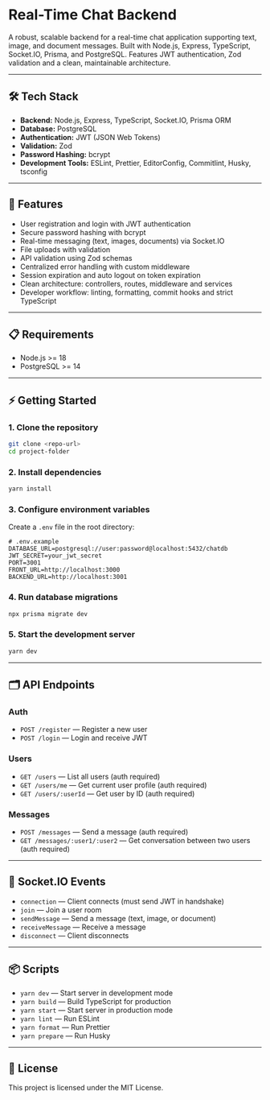 # Real-Time Chat Backend

A robust, scalable backend for a real-time chat application supporting text, image, and document messages. Built with Node.js, Express, TypeScript, Socket.IO, Prisma, and PostgreSQL. Features JWT authentication, Zod validation and a clean, maintainable architecture.

---

## 🛠️ Tech Stack

- **Backend:** Node.js, Express, TypeScript, Socket.IO, Prisma ORM
- **Database:** PostgreSQL
- **Authentication:** JWT (JSON Web Tokens)
- **Validation:** Zod
- **Password Hashing:** bcrypt
- **Development Tools:** ESLint, Prettier, EditorConfig, Commitlint, Husky, tsconfig

---

## 🚀 Features

- User registration and login with JWT authentication
- Secure password hashing with bcrypt
- Real-time messaging (text, images, documents) via Socket.IO
- File uploads with validation
- API validation using Zod schemas
- Centralized error handling with custom middleware
- Session expiration and auto logout on token expiration
- Clean architecture: controllers, routes, middleware and services
- Developer workflow: linting, formatting, commit hooks and strict TypeScript

---

## 📋 Requirements

- Node.js >= 18
- PostgreSQL >= 14

---

## ⚡ Getting Started

### 1. Clone the repository

```bash
git clone <repo-url>
cd project-folder
```

### 2. Install dependencies

```bash
yarn install
```

### 3. Configure environment variables

Create a `.env` file in the root directory:

```env
# .env.example
DATABASE_URL=postgresql://user:password@localhost:5432/chatdb
JWT_SECRET=your_jwt_secret
PORT=3001
FRONT_URL=http://localhost:3000
BACKEND_URL=http://localhost:3001
```

### 4. Run database migrations

```bash
npx prisma migrate dev
```

### 5. Start the development server

```bash
yarn dev
```

---

## 🗂️ API Endpoints

### Auth

- `POST /register` — Register a new user
- `POST /login` — Login and receive JWT

### Users

- `GET /users` — List all users (auth required)
- `GET /users/me` — Get current user profile (auth required)
- `GET /users/:userId` — Get user by ID (auth required)

### Messages

- `POST /messages` — Send a message (auth required)
- `GET /messages/:user1/:user2` — Get conversation between two users (auth required)

---

## 🔌 Socket.IO Events

- `connection` — Client connects (must send JWT in handshake)
- `join` — Join a user room
- `sendMessage` — Send a message (text, image, or document)
- `receiveMessage` — Receive a message
- `disconnect` — Client disconnects

---

## 📦 Scripts

- `yarn dev` — Start server in development mode
- `yarn build` — Build TypeScript for production
- `yarn start` — Start server in production mode
- `yarn lint` — Run ESLint
- `yarn format` — Run Prettier
- `yarn prepare` — Run Husky

---

## 📝 License

This project is licensed under the MIT License.
